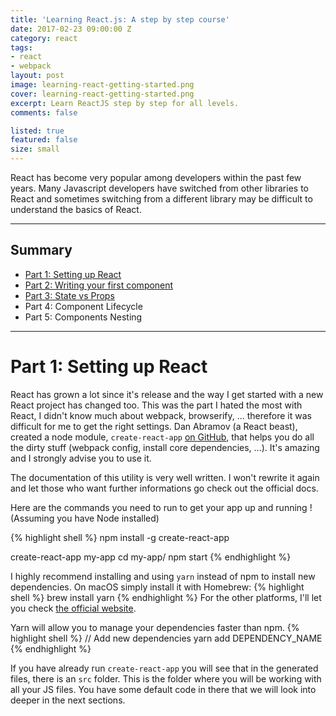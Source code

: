 ```yaml
---
title: 'Learning React.js: A step by step course'
date: 2017-02-23 09:00:00 Z
category: react
tags:
- react
- webpack
layout: post
image: learning-react-getting-started.png
cover: learning-react-getting-started.png
excerpt: Learn ReactJS step by step for all levels.
comments: false

listed: true
featured: false
size: small
---
```


React has become very popular among developers within the past few years. Many Javascript developers have switched from other libraries to React and sometimes switching from a different library may be difficult to understand the basics of React.

___

## Summary
* [Part 1: Setting up React]({{site.baseurl}}/learning-reactjs/#part-1-setting-up-react)
* [Part 2: Writing your first component]({{site.baseurl}}/learning-reactjs-part-2/)
* [Part 3: State vs Props]({{site.baseurl}}/learning-reactjs-part-3/)
* Part 4: Component Lifecycle
* Part 5: Components Nesting

___

# Part 1: Setting up React

React has grown a lot since it's release and the way I get started with a new React project has changed too. This was the part I hated the most with React, I didn't know much about webpack, browserify, ... therefore it was difficult for me to get the right settings.
Dan Abramov (a React beast), created a node module, `create-react-app` [on GitHub](https://github.com/facebookincubator/create-react-app#getting-started), that helps you do all the dirty stuff (webpack config, install core dependencies, ...). It's amazing and I strongly advise you to use it.

The documentation of this utility is very well written. I won't rewrite it again and let those who want further informations go check out the official docs.

Here are the commands you need to run to get your app up and running ! (Assuming you have Node installed)

{% highlight shell %}
npm install -g create-react-app

create-react-app my-app
cd my-app/
npm start
{% endhighlight %}

I highly recommend installing and using `yarn` instead of npm to install new dependencies.
On macOS simply install it with Homebrew:
{% highlight shell %}
brew install yarn
{% endhighlight %}
For the other platforms, I'll let you check [the official website](https://yarnpkg.com/en/docs/install#windows-tab).

Yarn will allow you to manage your dependencies faster than npm.
{% highlight shell %}
// Add new dependencies
yarn add DEPENDENCY_NAME
{% endhighlight %}

If you have already run `create-react-app` you will see that in the generated files, there is an `src` folder. This is the folder where you will be working with all your JS files. You have some default code in there that we will look into deeper in the next sections.
